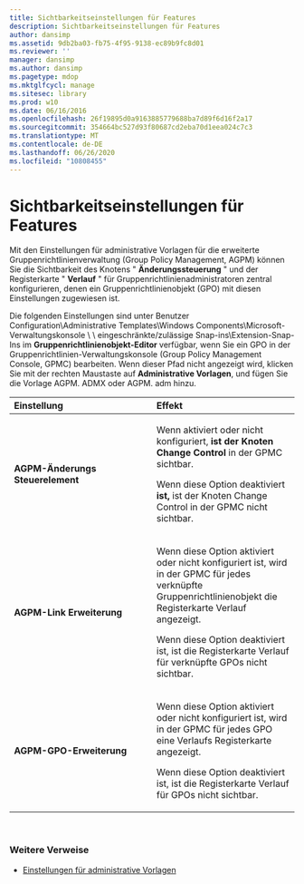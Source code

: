 ```yaml
---
title: Sichtbarkeitseinstellungen für Features
description: Sichtbarkeitseinstellungen für Features
author: dansimp
ms.assetid: 9db2ba03-fb75-4f95-9138-ec89b9fc8d01
ms.reviewer: ''
manager: dansimp
ms.author: dansimp
ms.pagetype: mdop
ms.mktglfcycl: manage
ms.sitesec: library
ms.prod: w10
ms.date: 06/16/2016
ms.openlocfilehash: 26f19895d0a9163885779688ba7d89f6d16f2a17
ms.sourcegitcommit: 354664bc527d93f80687cd2eba70d1eea024c7c3
ms.translationtype: MT
ms.contentlocale: de-DE
ms.lasthandoff: 06/26/2020
ms.locfileid: "10808455"
---
```

# Sichtbarkeitseinstellungen für Features


Mit den Einstellungen für administrative Vorlagen für die erweiterte Gruppenrichtlinienverwaltung (Group Policy Management, AGPM) können Sie die Sichtbarkeit des Knotens " **Änderungssteuerung** " und der Registerkarte " **Verlauf** " für Gruppenrichtlinienadministratoren zentral konfigurieren, denen ein Gruppenrichtlinienobjekt (GPO) mit diesen Einstellungen zugewiesen ist.

Die folgenden Einstellungen sind unter Benutzer Configuration\\Administrative Templates\\Windows Components\\Microsoft-Verwaltungskonsole \ \ eingeschränkte/zulässige Snap-ins\\Extension-Snap-Ins im **Gruppenrichtlinienobjekt-Editor** verfügbar, wenn Sie ein GPO in der Gruppenrichtlinien-Verwaltungskonsole (Group Policy Management Console, GPMC) bearbeiten. Wenn dieser Pfad nicht angezeigt wird, klicken Sie mit der rechten Maustaste auf **Administrative Vorlagen**, und fügen Sie die Vorlage AGPM. ADMX oder AGPM. adm hinzu.

<table>
<colgroup>
<col width="50%" />
<col width="50%" />
</colgroup>
<thead>
<tr class="header">
<th align="left">Einstellung</th>
<th align="left">Effekt</th>
</tr>
</thead>
<tbody>
<tr class="odd">
<td align="left"><p><strong>AGPM-Änderungs Steuerelement</strong></p></td>
<td align="left"><p>Wenn aktiviert oder nicht konfiguriert, <strong> ist der Knoten Change Control </strong> in der GPMC sichtbar.</p>
<p>Wenn diese Option deaktiviert <strong> ist, </strong> ist der Knoten Change Control in der GPMC nicht sichtbar.</p></td>
</tr>
<tr class="even">
<td align="left"><p><strong>AGPM-Link Erweiterung</strong></p></td>
<td align="left"><p>Wenn diese Option aktiviert oder nicht konfiguriert ist, <strong> </strong> wird in der GPMC für jedes verknüpfte Gruppenrichtlinienobjekt die Registerkarte Verlauf angezeigt.</p>
<p>Wenn diese Option deaktiviert <strong> </strong> ist, ist die Registerkarte Verlauf für verknüpfte GPOs nicht sichtbar.</p></td>
</tr>
<tr class="odd">
<td align="left"><p><strong>AGPM-GPO-Erweiterung</strong></p></td>
<td align="left"><p>Wenn diese Option aktiviert oder nicht konfiguriert ist, <strong> </strong> wird in der GPMC für jedes GPO eine Verlaufs Registerkarte angezeigt.</p>
<p>Wenn diese Option deaktiviert <strong> </strong> ist, ist die Registerkarte Verlauf für GPOs nicht sichtbar.</p></td>
</tr>
</tbody>
</table>

 

### Weitere Verweise

-   [Einstellungen für administrative Vorlagen](administrative-template-settings.md)

 

 





